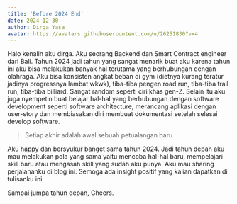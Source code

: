 ```yaml
---
title: 'Before 2024 End'
date: 2024-12-30
author: Dirga Yasa
avatar: https://avatars.githubusercontent.com/u/26251830?v=4
---
```


Halo kenalin aku dirga. Aku seorang Backend dan Smart Contract engineer dari Bali. Tahun 2024 jadi tahun yang sangat menarik buat aku karena tahun ini aku bisa melakukan banyak hal terutama yang berhubungan dengan olahraga. Aku bisa konsisten angkat beban di gym (dietnya kurang teratur jadinya progressnya lambat wkwk), tiba-tiba pengen road run, tiba-tiba trail run, tiba-tiba billiard. Sangat random seperti ciri khas gen-Z. Selain itu aku juga nyempetin buat belajar hal-hal yang berhubungan dengan software development seperti software architecture, merancang aplikasi dengan user-story dan membiasakan diri membuat dokumentasi setelah selesai develop software.

>
> Setiap akhir adalah awal sebuah petualangan baru
>

Aku happy dan bersyukur banget sama tahun 2024. Jadi tahun depan aku mau melakukan pola yang sama yaitu mencoba hal-hal baru, mempelajari skill baru atau mengasah skill yang sudah aku punya. Aku mau sharing perjalananku di blog ini. Semoga ada insight positif yang kalian dapatkan di tulisanku ini

Sampai jumpa tahun depan, Cheers.